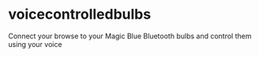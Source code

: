 # voicecontrolledbulbs
Connect your browse to your Magic Blue Bluetooth bulbs and control them using your voice
